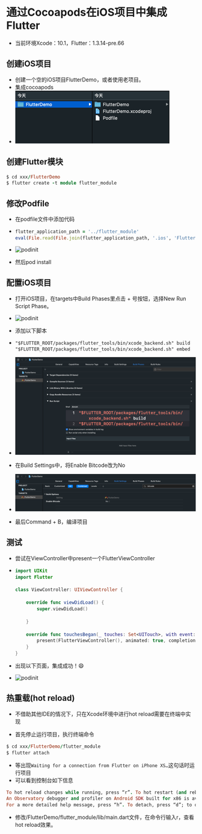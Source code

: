 # 通过Cocoapods在iOS项目中集成Flutter

* 当前环境Xcode：10.1，Flutter：1.3.14-pre.66

## 创建iOS项目

* 创建一个空的iOS项目FlutterDemo，或者使用老项目。
* 集成cocoapods
* ![podinit](https://raw.githubusercontent.com/ChaselAn/dev-blog/master/Source/flutter_podinit.png)

## 创建Flutter模块

```ruby
$ cd xxx/FlutterDemo
$ flutter create -t module flutter_module
```

## 修改Podfile

* 在podfile文件中添加代码

* ```ruby
  flutter_application_path = '../flutter_module'
  eval(File.read(File.join(flutter_application_path, '.ios', 'Flutter', 'podhelper.rb')), binding)
  ```

* ![podinit](https://raw.githubusercontent.com/ChaselAn/dev-blog/master/Source/flutter_podfile.png)

* 然后pod install

##  配置iOS项目

* 打开iOS项目，在targets中Build Phases里点击 + 号按钮，选择New Run Script Phase。

* ![podinit](https://raw.githubusercontent.com/ChaselAn/dev-blog/master/Source/flutter_buildphases.png)

* 添加以下脚本

* ```shell
  "$FLUTTER_ROOT/packages/flutter_tools/bin/xcode_backend.sh" build
  "$FLUTTER_ROOT/packages/flutter_tools/bin/xcode_backend.sh" embed
  ```

* ![podinit](https://raw.githubusercontent.com/ChaselAn/dev-blog/master/Source/flutter_runscript.png)

* 在Build Settings中，将Enable Bitcode改为No
* ![podinit](https://raw.githubusercontent.com/ChaselAn/dev-blog/master/Source/flutter_bitcode.png)
* 最后Command + B，编译项目

## 测试

* 尝试在ViewController中present一个FlutterViewController

* ```swift
  import UIKit
  import Flutter
  
  class ViewController: UIViewController {
  
      override func viewDidLoad() {
          super.viewDidLoad()
  
      }
  
      override func touchesBegan(_ touches: Set<UITouch>, with event: UIEvent?) {
          present(FlutterViewController(), animated: true, completion: nil)
      }
  }
  ```

* 出现以下页面，集成成功！😄

* ![podinit](https://raw.githubusercontent.com/ChaselAn/dev-blog/master/Source/flutter_vc.png)

## 热重载(hot reload)

* 不借助其他IDE的情况下，只在Xcode环境中进行hot reload需要在终端中实现

* 首先停止运行项目，执行终端命令

```ruby
$ cd xxx/FlutterDemo/flutter_module
$ flutter attach
```

* 等出现`Waiting for a connection from Flutter on iPhone XS…`这句话时运行项目
* 可以看到控制台如下信息

```ruby
To hot reload changes while running, press “r”. To hot restart (and rebuild state), press “R”.
An Observatory debugger and profiler on Android SDK built for x86 is available at: http://127.0.0.1:61513/
For a more detailed help message, press “h”. To detach, press “d”; to quit, press “q”.
```

* 修改/FlutterDemo/flutter_module/lib/main.dart文件，在命令行输入r，查看hot reload效果。